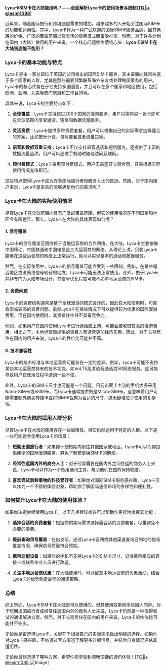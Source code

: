 **Lyca卡SIM卡在大陆能用吗？——全面解析Lyca卡的使用场景与限制[[TG💪+ @esim1088](https://t.me/s/esim1088)]**

近年来，随着国际旅行和跨境通信需求的增加，越来越多的人开始关注国际SIM卡的功能和适用性。其中，Lyca卡作为一种广受欢迎的国际SIM卡服务品牌，因其低廉的价格、广泛的覆盖范围以及灵活的资费模式而备受推崇。然而，对于许多计划在国内（大陆）使用的用户来说，一个核心问题始终萦绕心头：**Lyca卡SIM卡在大陆到底能不能用？**

### Lyca卡的基本功能与特点

Lyca卡是由一家总部位于英国的公司推出的国际SIM卡服务，其主要面向经常往返于多个国家的人群，尤其是那些需要频繁联系海外亲友或处理跨国事务的用户。Lyca卡的核心优势在于它支持多国漫游，并且可以在多个国家和地区使用，包括欧洲、亚洲、北美等热门旅游和工作目的地。

具体来说，Lyca卡的主要特点如下：

1. **全球覆盖**：Lyca卡支持超过200个国家的漫游服务，用户只需购买一张卡即可在全球范围内享受通话、短信和数据流量服务。
   
2. **灵活资费**：Lyca卡提供多种资费套餐，用户可以根据自己的实际需求选择适合的方案，比如按天计费、包月套餐或者流量包等。

3. **语音和数据双重支持**：Lyca卡不仅支持语音通话和短信服务，还提供了丰富的数据流量选项，用户可以通过手机随时随地访问互联网。

4. **预付费模式**：Lyca卡采用预付费模式，用户无需签订长期合同，只需根据实际使用情况充值即可。

这些特点使得Lyca卡成为许多国际旅行者和商务人士的首选。然而，对于国内用户来说，Lyca卡是否真的能够满足他们的需求呢？

### Lyca卡在大陆的实际使用情况

尽管Lyca卡在全球范围内具有广泛的覆盖范围，但它的使用情况在不同国家和地区会有所差异。那么，Lyca卡在大陆的具体表现如何呢？

#### 1. **信号覆盖**
Lyca卡的信号覆盖范围依赖于当地运营商的合作网络。在大陆，Lyca卡主要依靠中国移动、中国联通和中国电信这三大运营商的网络。从理论上讲，只要Lyca卡能够在这些运营商的网络上正常运行，就可以实现基本的通话和数据服务。

然而，在实际使用中，Lyca卡的信号覆盖可能会受到一些限制。例如，在某些偏远地区或者网络信号较弱的地方，Lyca卡可能无法正常使用。此外，由于Lyca卡并非专门为大陆市场设计，其信号优化程度可能不如本地运营商的SIM卡。

#### 2. **资费问题**
Lyca卡的资费结构通常是基于全球漫游的模式设计的，因此在大陆使用时，可能会面临较高的资费问题。虽然Lyca卡在某些情况下可以提供较为优惠的国际漫游费用，但在国内使用时，其资费往往并不具备竞争力。

例如，如果用户在国内使用Lyca卡进行通话或上网，可能会被收取较高的漫游费用。相比之下，本地运营商提供的资费方案通常更加经济实惠。因此，对于长期居住在国内的用户来说，Lyca卡的性价比可能并不高。

#### 3. **技术兼容性**
Lyca卡的技术标准与本地运营商可能存在一定的差异。例如，Lyca卡可能不支持某些本地运营商特有的技术功能，如VoLTE高清语音通话或5G网络服务。这可能导致用户在使用过程中遇到一些不便。

此外，Lyca卡的SIM卡尺寸也可能是一个问题。目前市面上主流的手机大多采用Nano-SIM卡或eSIM卡，而Lyca卡通常提供的是Micro-SIM卡。这意味着用户可能需要额外购买转接卡或将SIM卡裁剪为合适的尺寸，这无疑增加了使用的复杂性。

### Lyca卡在大陆的适用人群分析

尽管Lyca卡在大陆的使用存在一些局限性，但它仍然适用于特定的人群。以下是一些可能适合使用Lyca卡的场景：

1. **短期出国旅行者**：如果你计划短期内前往其他国家或地区，Lyca卡可以为你提供便捷的国际漫游服务，避免了频繁更换SIM卡的麻烦。

2. **经常往返国内外的商务人士**：对于经常需要在国内外之间往返的商务人士来说，Lyca卡可以作为一个备用通讯工具，帮助他们在国外保持联络。

3. **喜欢尝试新鲜事物的科技爱好者**：如果你对国际SIM卡服务感兴趣，Lyca卡可以作为一个不错的体验对象，帮助你了解国际通信市场的多样性和便利性。

### 如何提升Lyca卡在大陆的使用体验？

如果你决定继续使用Lyca卡，以下几点建议或许可以帮助你更好地发挥其功能：

1. **选择合适的资费套餐**：根据你的实际需求选择最合适的资费套餐，尽量避免不必要的浪费。

2. **提前查询信号覆盖**：在出发前，通过Lyca卡官网或其他渠道查询目的地的信号覆盖情况，确保信号质量符合预期。

3. **携带适配设备**：如果你的手机不支持Lyca卡的SIM卡尺寸，记得携带相应的转接卡或联系专业人员进行改造。

4. **关注本地运营商优惠**：在大陆使用时，可以留意本地运营商的优惠活动，结合Lyca卡的优势制定最佳的通讯策略。

### 总结

综上所述，Lyca卡SIM卡在大陆是可以使用的，但其使用效果和体验因人而异。对于短期出国旅行者或经常往返国内外的商务人士来说，Lyca卡仍然是一种值得尝试的通讯解决方案。然而，对于长期居住在国内的用户来说，Lyca卡的性价比可能并不突出。

无论你是否选择Lyca卡，关键在于根据自己的实际需求做出明智的选择。如果你对Lyca卡感兴趣，不妨通过官方渠道了解更多详细信息，并结合自身情况评估其适用性。

无论你最终选择了哪种方案，希望你能享受到顺畅便捷的通讯体验！[[TG💪+ @esim1088](https://t.me/s/esim1088) ![Image](https://i.postimg.cc/4NQfJmqS/Snipaste-2025-05-13-00-14-12.png)]